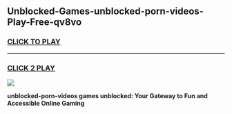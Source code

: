 
## Unblocked-Games-unblocked-porn-videos-Play-Free-qv8vo
<h3>
<a href="https://premium76.site?title=unblocked-porn-videos&ref=12A">CLICK TO PLAY</a></h3>
<hr>

<h3>
<a href="https://premium76.site?title=unblocked-porn-videos&ref=12A">CLICK 2 PLAY</a>
  
</h3>

<a href="https://premium76.site?title=unblocked-porn-videos&ref=12A"><img src="https://clearcache.store/games.png"></a>


**unblocked-porn-videos games unblocked: Your Gateway to Fun and Accessible Online Gaming**
